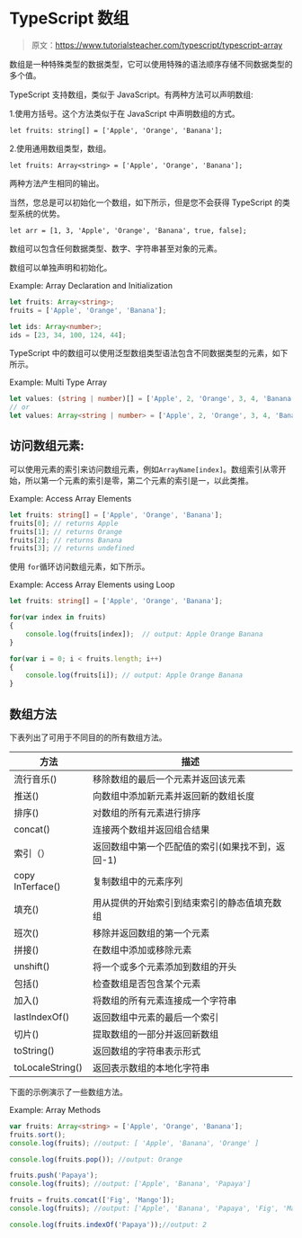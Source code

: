 # TypeScript 数组

> 原文：<https://www.tutorialsteacher.com/typescript/typescript-array>

数组是一种特殊类型的数据类型，它可以使用特殊的语法顺序存储不同数据类型的多个值。

TypeScript 支持数组，类似于 JavaScript。有两种方法可以声明数组:

1.使用方括号。这个方法类似于在 JavaScript 中声明数组的方式。

`let fruits: string[] = ['Apple', 'Orange', 'Banana'];`

2.使用通用数组类型，数组<elementtype>。</elementtype>

`let fruits: Array<string> = ['Apple', 'Orange', 'Banana'];`

两种方法产生相同的输出。

当然，您总是可以初始化一个数组，如下所示，但是您不会获得 TypeScript 的类型系统的优势。

`let arr = [1, 3, 'Apple', 'Orange', 'Banana', true, false];`

数组可以包含任何数据类型、数字、字符串甚至对象的元素。

数组可以单独声明和初始化。

Example: Array Declaration and Initialization 

```ts
let fruits: Array<string>;
fruits = ['Apple', 'Orange', 'Banana']; 

let ids: Array<number>;
ids = [23, 34, 100, 124, 44]; 
```

TypeScript 中的数组可以使用泛型数组类型语法包含不同数据类型的元素，如下所示。

Example: Multi Type Array 

```ts
let values: (string | number)[] = ['Apple', 2, 'Orange', 3, 4, 'Banana']; 
// or 
let values: Array<string | number> = ['Apple', 2, 'Orange', 3, 4, 'Banana']; 
```

## 访问数组元素:

可以使用元素的索引来访问数组元素，例如`ArrayName[index]`。数组索引从零开始，所以第一个元素的索引是零，第二个元素的索引是一，以此类推。

Example: Access Array Elements 

```ts
let fruits: string[] = ['Apple', 'Orange', 'Banana']; 
fruits[0]; // returns Apple
fruits[1]; // returns Orange
fruits[2]; // returns Banana
fruits[3]; // returns undefined 
```

使用 `for`循环访问数组元素，如下所示。

Example: Access Array Elements using Loop 

```ts
let fruits: string[] = ['Apple', 'Orange', 'Banana']; 

for(var index in fruits)
{ 
    console.log(fruits[index]);  // output: Apple Orange Banana
}

for(var i = 0; i < fruits.length; i++)
{ 
    console.log(fruits[i]); // output: Apple Orange Banana
} 
```

## 数组方法

下表列出了可用于不同目的的所有数组方法。

| 方法 | 描述 |
| --- | --- |
| 流行音乐() | 移除数组的最后一个元素并返回该元素 |
| 推送() | 向数组中添加新元素并返回新的数组长度 |
| 排序() | 对数组的所有元素进行排序 |
| concat() | 连接两个数组并返回组合结果 |
| 索引（） | 返回数组中第一个匹配值的索引(如果找不到，返回-1) |
| copy InTerface() | 复制数组中的元素序列 |
| 填充() | 用从提供的开始索引到结束索引的静态值填充数组 |
| 班次() | 移除并返回数组的第一个元素 |
| 拼接() | 在数组中添加或移除元素 |
| unshift() | 将一个或多个元素添加到数组的开头 |
| 包括() | 检查数组是否包含某个元素 |
| 加入() | 将数组的所有元素连接成一个字符串 |
| lastIndexOf() | 返回数组中元素的最后一个索引 |
| 切片() | 提取数组的一部分并返回新数组 |
| toString() | 返回数组的字符串表示形式 |
| toLocaleString() | 返回表示数组的本地化字符串 |

下面的示例演示了一些数组方法。

Example: Array Methods 

```ts
var fruits: Array<string> = ['Apple', 'Orange', 'Banana']; 
fruits.sort(); 
console.log(fruits); //output: [ 'Apple', 'Banana', 'Orange' ]

console.log(fruits.pop()); //output: Orange

fruits.push('Papaya'); 
console.log(fruits); //output: ['Apple', 'Banana', 'Papaya']

fruits = fruits.concat(['Fig', 'Mango']); 
console.log(fruits); //output: ['Apple', 'Banana', 'Papaya', 'Fig', 'Mango'] 

console.log(fruits.indexOf('Papaya'));//output: 2 
```

